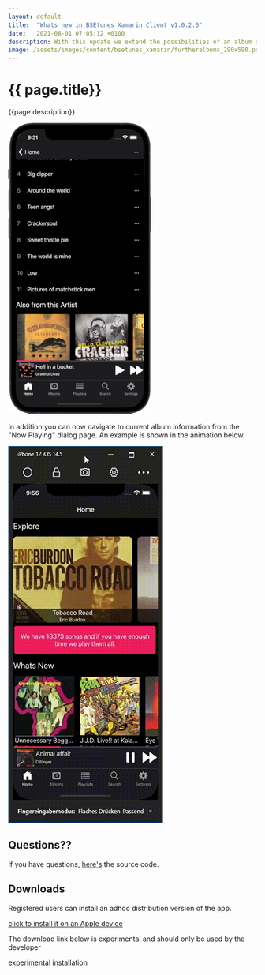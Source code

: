 ```yaml
---
layout: default
title:  "Whats new in BSEtunes Xamarin Client v1.0.2.0"
date:   2021-08-01 07:05:12 +0100
description: With this update we extend the possibilities of an album detail. If the current albums artist has more then one album, all "further" albums of this artist are listed at the end of the detail page. Touching such an "further" album navigates to that album.
image: /assets/images/content/bsetunes_xamarin/furtheralbums_290x590.png
---
```


# {{ page.title}}

{{page.description}}

![Further albums](/assets/images/content/bsetunes_xamarin/furtheralbums_290x590.png)

In addition you can now navigate to current album information from the "Now Playing" dialog page. An example is shown in the animation below.

![Further albums](/assets/images/content/bsetunes_xamarin/showalbum_animated.gif)

## Questions??
If you have questions, [here's]({{site.repositories.bsetunes_xamarin}}) the source code.

## Downloads

Registered users can install an adhoc distribution version of the app.

<a href="itms-services://?action=download-manifest&url=https://uwe-e.github.io/downloads/bsetunes/ios/manifest.plist">click to install it on an Apple device</a>

The download link below is experimental and should only be used by the developer

<a href="itms-services://?action=download-manifest&url=https://github.com/uwe-e/BSE.Tunes.Xamarin/releases/download/v1.0.2.3/manifest.plist">experimental installation</a>


